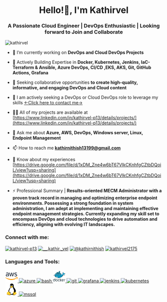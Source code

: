 <h1 align="center">Hello!👋, I'm Kathirvel</h1>
<h3 align="center">A Passionate Cloud Engineer | DevOps Enthusiastic | Looking forward to Join and Collaborate</h3>

<p align="left"> <img src="https://komarev.com/ghpvc/?username=kathirvel&label=Profile%20views&color=0e75b6&style=flat" alt="kathirvel" /> </p>

- 🔭 I’m currently working on **DevOps and Cloud DevOps Projects**

- 🌱 Actively Building Expertise in **Docker, Kubernetes, Jenkins, IaC-Terraform & Ansible, Azure DevOps, CI/CD ,EKS, AKS, Git, GitHub Actions, Grafana**

- 👯 Seeking collaborative opportunities **to create high-quality, informative, and engaging DevOps and Cloud content**

- 🤝 I am actively seeking a DevOps or Cloud DevOps role to leverage my skills [<-Click here to contact me->](kathirnithish13199@gmail.com)

- 👨‍💻 All of my projects are available at [https://www.linkedin.com/in/kathirvel-p13/details/projects/](https://www.linkedin.com/in/kathirvel-p13/details/projects/)

- 💬 Ask me about **Azure, AWS, DevOps, Windows server, Linux, Endpoint Management**

- 📫 How to reach me **kathirnithish13199@gmail.com**

- 📄 Know about my experiences [https://drive.google.com/file/d/1xDM_Zne4w6bT67VlkCKnhfgCZtbDQoiL/view?usp=sharing](https://drive.google.com/file/d/1xDM_Zne4w6bT67VlkCKnhfgCZtbDQoiL/view?usp=sharing)

- ⚡ Professional Summary | **Results-oriented MECM Administrator with a proven track record in managing and optimizing enterprise endpoint environments. Possessing a strong foundation in system administration, I am adept at implementing and maintaining effective endpoint management strategies. Currently expanding my skill set to encompass DevOps and cloud technologies to drive automation and efficiency, aligning with evolving IT landscapes.**

<h3 align="left">Connect with me:</h3>
<p align="left">
<a href="https://linkedin.com/in/kathirvel-p13" target="blank"><img align="center" src="https://raw.githubusercontent.com/rahuldkjain/github-profile-readme-generator/master/src/images/icons/Social/linked-in-alt.svg" alt="kathirvel-p13" height="30" width="40" /></a>
<a href="https://instagram.com/__.kathir._vel" target="blank"><img align="center" src="https://raw.githubusercontent.com/rahuldkjain/github-profile-readme-generator/master/src/images/icons/Social/instagram.svg" alt="__.kathir._vel" height="30" width="40" /></a>
<a href="https://medium.com/@kathirnithish" target="blank"><img align="center" src="https://raw.githubusercontent.com/rahuldkjain/github-profile-readme-generator/master/src/images/icons/Social/medium.svg" alt="@kathirnithish" height="30" width="40" /></a>
<a href="https://discord.gg/kathirvel2175" target="blank"><img align="center" src="https://raw.githubusercontent.com/rahuldkjain/github-profile-readme-generator/master/src/images/icons/Social/discord.svg" alt="kathirvel2175" height="30" width="40" /></a>
</p>

<h3 align="left">Languages and Tools:</h3>
<p align="left"> <a href="https://aws.amazon.com" target="_blank" rel="noreferrer"> <img src="https://raw.githubusercontent.com/devicons/devicon/master/icons/amazonwebservices/amazonwebservices-original-wordmark.svg" alt="aws" width="40" height="40"/> </a> <a href="https://azure.microsoft.com/en-in/" target="_blank" rel="noreferrer"> <img src="https://www.vectorlogo.zone/logos/microsoft_azure/microsoft_azure-icon.svg" alt="azure" width="40" height="40"/> </a> <a href="https://www.gnu.org/software/bash/" target="_blank" rel="noreferrer"> <img src="https://www.vectorlogo.zone/logos/gnu_bash/gnu_bash-icon.svg" alt="bash" width="40" height="40"/> </a> <a href="https://www.docker.com/" target="_blank" rel="noreferrer"> <img src="https://raw.githubusercontent.com/devicons/devicon/master/icons/docker/docker-original-wordmark.svg" alt="docker" width="40" height="40"/> </a> <a href="https://git-scm.com/" target="_blank" rel="noreferrer"> <img src="https://www.vectorlogo.zone/logos/git-scm/git-scm-icon.svg" alt="git" width="40" height="40"/> </a> <a href="https://grafana.com" target="_blank" rel="noreferrer"> <img src="https://www.vectorlogo.zone/logos/grafana/grafana-icon.svg" alt="grafana" width="40" height="40"/> </a> <a href="https://www.jenkins.io" target="_blank" rel="noreferrer"> <img src="https://www.vectorlogo.zone/logos/jenkins/jenkins-icon.svg" alt="jenkins" width="40" height="40"/> </a> <a href="https://kubernetes.io" target="_blank" rel="noreferrer"> <img src="https://www.vectorlogo.zone/logos/kubernetes/kubernetes-icon.svg" alt="kubernetes" width="40" height="40"/> </a> <a href="https://www.linux.org/" target="_blank" rel="noreferrer"> <img src="https://raw.githubusercontent.com/devicons/devicon/master/icons/linux/linux-original.svg" alt="linux" width="40" height="40"/> </a> <a href="https://www.microsoft.com/en-us/sql-server" target="_blank" rel="noreferrer"> <img src="https://www.svgrepo.com/show/303229/microsoft-sql-server-logo.svg" alt="mssql" width="40" height="40"/> </a> </p>
